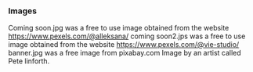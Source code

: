 ### Images
Coming soon.jpg was a free to use image obtained from the website https://www.pexels.com/@alleksana/
coming soon2.jps was a free to use image obtained from the website https://www.pexels.com/@vie-studio/
banner.jpg was a free image from pixabay.com Image by an artist called Pete linforth.